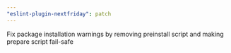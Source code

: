 ```yaml
---
"eslint-plugin-nextfriday": patch
---
```


Fix package installation warnings by removing preinstall script and making prepare script fail-safe
